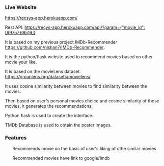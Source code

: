 

### Live Website
https://recsys-app.herokuapp.com/

Rest API:
https://recys-app.herokuapp.com/api/?param={"movie_id":[69757,69516]}

It is based on my previous project IMDb-Recommender https://github.com/nishan7/IMDb-Recommender.

It is the python/flask website used to recommend movies based on other movie
 your like.

It is based on the movieLens dataset. https://grouplens.org/datasets/movielens/

It uses cosine similarity between movies to find similarity between the movies.

Then based on user's personal movies choice and cosine similarity of those movies, it generates the recommendations.

Python flask is used to create the interface.

TMDb Database is used to obtain the poster images.


### Features
<ul>Recommends movie on the basis of user's liking of othe similar movies</ul>
<ul>Recommended movies have link to google/imdb </ul>



##

